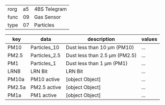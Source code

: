 
|    |   |   |
| -- | - | - |
| rorg | a5 | 4BS Telegram |
| func | 09 | Gas Sensor |
| type | 07 | Particles |

| key | data | description | values |
| --- | --- | --- | --- |
  | PM10 | Particles_10 | Dust less than 10 µm (PM10) | ... | 
| PM2.5 | Particles_2.5 | Dust less than 2.5 µm (PM2.5) | ... | 
| PM1 | Particles_1 | Dust less than 1 µm (PM1) | ... | 
| LRNB | LRN Bit | LRN Bit | ... | 
| PM10a | PM10 active | [object Object] | ... | 
| PM2.5a | PM2.5 active | [object Object] | ... | 
| PM1a | PM1 active | [object Object] | ... | 

  